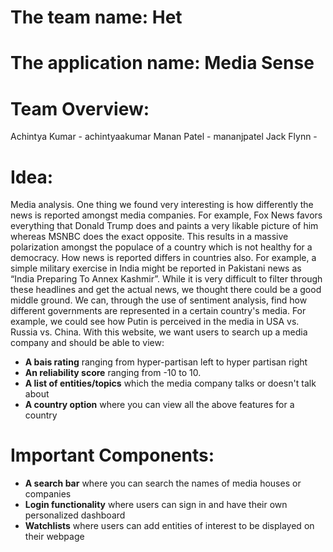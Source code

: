 # The team name: Het 
# The application name: Media Sense 
# Team Overview: 
Achintya Kumar - achintyaakumar
Manan Patel - mananjpatel
Jack Flynn - 
# Idea:
Media analysis. One thing we found very interesting is how differently the news is reported amongst media companies. For example, Fox News favors everything that Donald Trump does and paints a very likable picture of him whereas MSNBC does the exact opposite. This results in a massive polarization amongst the populace of a country which is not healthy for a democracy. 
How news is reported differs in countries also. For example, a simple military exercise in India might be reported in Pakistani news as “India Preparing To Annex Kashmir”. While it is very difficult to filter through these headlines and get the actual news, we thought there could be a good middle ground. We can, through the use of sentiment analysis, find how different governments are represented in a certain country's media. For example, we could see how Putin is perceived in the media in USA vs. Russia vs. China. 
With this website, we want users to search up a media company and should be able to view:
- **A bais rating** ranging from hyper-partisan left to hyper partisan right
- **An reliability score** ranging from -10 to 10.
- **A list of entities/topics** which the media company talks or doesn't talk about
- **A country option** where you can view all the above features for a country
# Important Components: 
- **A search bar** where you can search the names of media houses or companies
- **Login functionality** where users can sign in and have their own personalized dashboard
- **Watchlists** where users can add entities of interest to be displayed on their webpage 

